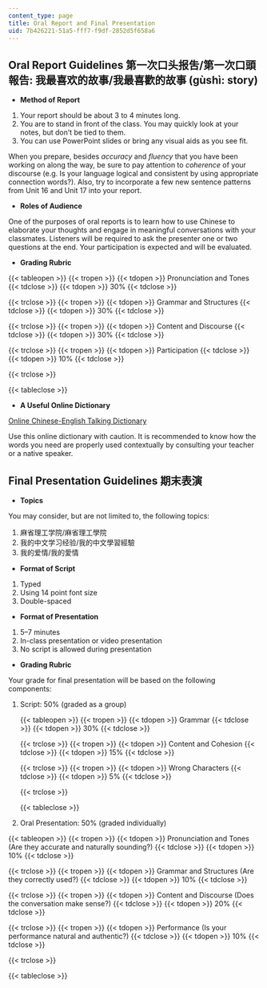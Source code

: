 ```yaml
---
content_type: page
title: Oral Report and Final Presentation
uid: 7b426221-51a5-fff7-f9df-2852d5f658a6
---
```


Oral Report Guidelines 第一次口头报吿/第一次口頭報告: 我最喜欢的故事/我最喜歡的故事 (gùshì: story)
----------------------------------------------------------------------

*   **Method of Report**

1.  Your report should be about 3 to 4 minutes long.
2.  You are to stand in front of the class. You may quickly look at your notes, but don’t be tied to them.
3.  You can use PowerPoint slides or bring any visual aids as you see fit.

When you prepare, besides _accuracy_ and _fluency_ that you have been working on along the way, be sure to pay attention to _coherence_ of your discourse (e.g. Is your language logical and consistent by using appropriate connection words?). Also, try to incorporate a few new sentence patterns from Unit 16 and Unit 17 into your report.

*   **Roles of Audience**

One of the purposes of oral reports is to learn how to use Chinese to elaborate your thoughts and engage in meaningful conversations with your classmates. Listeners will be required to ask the presenter one or two questions at the end. Your participation is expected and will be evaluated.

*   **Grading Rubric**

{{< tableopen >}}
{{< tropen >}}
{{< tdopen >}}
Pronunciation and Tones
{{< tdclose >}}
{{< tdopen >}}
30%
{{< tdclose >}}

{{< trclose >}}
{{< tropen >}}
{{< tdopen >}}
Grammar and Structures
{{< tdclose >}}
{{< tdopen >}}
30%
{{< tdclose >}}

{{< trclose >}}
{{< tropen >}}
{{< tdopen >}}
Content and Discourse
{{< tdclose >}}
{{< tdopen >}}
30%
{{< tdclose >}}

{{< trclose >}}
{{< tropen >}}
{{< tdopen >}}
Participation
{{< tdclose >}}
{{< tdopen >}}
10%
{{< tdclose >}}

{{< trclose >}}

{{< tableclose >}}

*   **A Useful Online Dictionary**

[Online Chinese-English Talking Dictionary](https://www.yellowbridge.com/chinese/)

Use this online dictionary with caution. It is recommended to know how the words you need are properly used contextually by consulting your teacher or a native speaker.

Final Presentation Guidelines 期末表演
----------------------------------

*   **Topics**

You may consider, but are not limited to, the following topics:

1.  麻省理工学院/麻省理工學院
2.  我的中文学习经验/我的中文學習經驗
3.  我的爱情/我的愛情

*   **Format of Script**

1.  Typed
2.  Using 14 point font size
3.  Double-spaced

*   **Format of Presentation**

1.  5–7 minutes
2.  In-class presentation or video presentation
3.  No script is allowed during presentation

*   **Grading Rubric**

Your grade for final presentation will be based on the following components:

1.  Script: 50% (graded as a group)
    
    {{< tableopen >}}
    {{< tropen >}}
    {{< tdopen >}}
    Grammar
    {{< tdclose >}}
    {{< tdopen >}}
    30%
    {{< tdclose >}}
    
    {{< trclose >}}
    {{< tropen >}}
    {{< tdopen >}}
    Content and Cohesion
    {{< tdclose >}}
    {{< tdopen >}}
    15%
    {{< tdclose >}}
    
    {{< trclose >}}
    {{< tropen >}}
    {{< tdopen >}}
    Wrong Characters
    {{< tdclose >}}
    {{< tdopen >}}
    5%
    {{< tdclose >}}
    
    {{< trclose >}}
    
    {{< tableclose >}}
    
2.  Oral Presentation: 50% (graded individually)
    

{{< tableopen >}}
{{< tropen >}}
{{< tdopen >}}
Pronunciation and Tones (Are they accurate and naturally sounding?)
{{< tdclose >}}
{{< tdopen >}}
10%
{{< tdclose >}}

{{< trclose >}}
{{< tropen >}}
{{< tdopen >}}
Grammar and Structures (Are they correctly used?)
{{< tdclose >}}
{{< tdopen >}}
10%
{{< tdclose >}}

{{< trclose >}}
{{< tropen >}}
{{< tdopen >}}
Content and Discourse (Does the conversation make sense?)
{{< tdclose >}}
{{< tdopen >}}
20%
{{< tdclose >}}

{{< trclose >}}
{{< tropen >}}
{{< tdopen >}}
Performance (Is your performance natural and authentic?)
{{< tdclose >}}
{{< tdopen >}}
10%
{{< tdclose >}}

{{< trclose >}}

{{< tableclose >}}